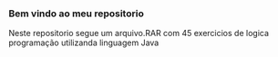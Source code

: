 ### Bem vindo ao meu repositorio

Neste repositorio segue um arquivo.RAR com 45 exercicios de logica programação utilizanda linguagem Java      
